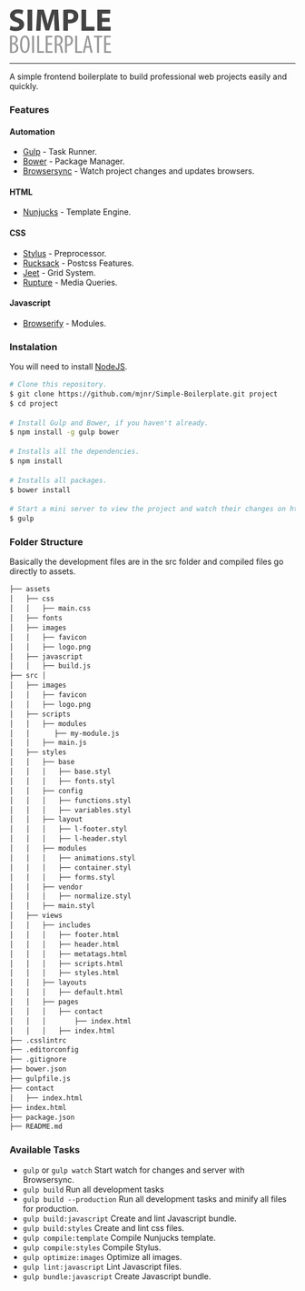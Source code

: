 ![Simple Boilerplate](/assets/images/logo.png)

---

A simple frontend boilerplate to build professional web projects easily and quickly.

### Features

#### Automation
- [Gulp](http://gulpjs.com/) - Task Runner.
- [Bower](http://bower.io/) - Package Manager.
- [Browsersync](http://www.browsersync.io/) - Watch project changes and updates browsers.

#### HTML
- [Nunjucks](https://mozilla.github.io/nunjucks/) - Template Engine.

#### CSS
- [Stylus](http://learnboost.github.io/stylus/) - Preprocessor.
- [Rucksack](simplaio.github.io/rucksack/) - Postcss Features.
- [Jeet](http://jeet.gs/) - Grid System.
- [Rupture](https://github.com/jenius/rupture) - Media Queries.

#### Javascript
- [Browserify](http://browserify.org/) - Modules.

### Instalation

You will need to install [NodeJS](http://nodejs.org/).

```sh
# Clone this repository.
$ git clone https://github.com/mjnr/Simple-Boilerplate.git project
$ cd project

# Install Gulp and Bower, if you haven't already.
$ npm install -g gulp bower

# Installs all the dependencies.
$ npm install

# Installs all packages.
$ bower install

# Start a mini server to view the project and watch their changes on http://localhost:3000/
$ gulp
```

### Folder Structure

Basically the development files are in the src folder and compiled files go directly to assets.

```sh
├── assets
│   ├── css
│   │   ├── main.css
│   ├── fonts
│   ├── images
│   │   ├── favicon
│   │   ├── logo.png
│   ├── javascript
│   │   ├── build.js
├── src │
│   ├── images
│   │   ├── favicon
│   │   ├── logo.png
│   ├── scripts
│   │   ├── modules
│   │      ├── my-module.js
│   │   ├── main.js
│   ├── styles
│   │   ├── base
│   │   │   ├── base.styl
│   │   │   ├── fonts.styl
│   │   ├── config
│   │   │   ├── functions.styl
│   │   │   ├── variables.styl
│   │   ├── layout
│   │   │   ├── l-footer.styl
│   │   │   ├── l-header.styl
│   │   ├── modules
│   │   │   ├── animations.styl
│   │   │   ├── container.styl
│   │   │   ├── forms.styl
│   │   ├── vendor
│   │   │   ├── normalize.styl
│   │   ├── main.styl
│   ├── views
│   │   ├── includes
│   │   │   ├── footer.html
│   │   │   ├── header.html
│   │   │   ├── metatags.html
│   │   │   ├── scripts.html
│   │   │   ├── styles.html
│   │   ├── layouts
│   │   │   ├── default.html
│   │   ├── pages
│   │   │   ├── contact
│   │   │       ├── index.html
│   │   │   ├── index.html
├── .csslintrc
├── .editorconfig
├── .gitignore
├── bower.json
├── gulpfile.js
├── contact
│   ├── index.html
├── index.html
├── package.json
├── README.md
```
### Available Tasks
- `gulp` or `gulp watch` Start watch for changes and server with Browsersync.
- `gulp build` Run all development tasks
- `gulp build --production` Run all development tasks and minify all files for production.
- `gulp build:javascript` Create and lint Javascript bundle.
- `gulp build:styles` Create and lint css files.
- `gulp compile:template` Compile Nunjucks template.
- `gulp compile:styles` Compile Stylus.
- `gulp optimize:images` Optimize all images.
- `gulp lint:javascript` Lint Javascript files.
- `gulp bundle:javascript` Create Javascript bundle.
